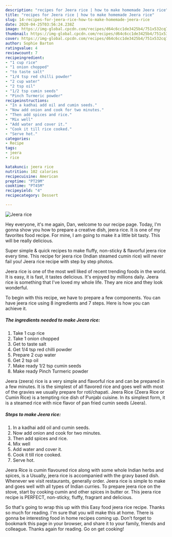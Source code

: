 ```yaml
---
description: "recipes for Jeera rice | how to make homemade Jeera rice"
title: "recipes for Jeera rice | how to make homemade Jeera rice"
slug: 14-recipes-for-jeera-rice-how-to-make-homemade-jeera-rice
date: 2020-04-25T03:56:24.238Z
image: https://img-global.cpcdn.com/recipes/d64c6cc1de3425b4/751x532cq70/jeera-rice-recipe-main-photo.jpg
thumbnail: https://img-global.cpcdn.com/recipes/d64c6cc1de3425b4/751x532cq70/jeera-rice-recipe-main-photo.jpg
cover: https://img-global.cpcdn.com/recipes/d64c6cc1de3425b4/751x532cq70/jeera-rice-recipe-main-photo.jpg
author: Sophie Barton
ratingvalue: 4
reviewcount: 7
recipeingredient:
- "1 cup rice"
- "1 onion chopped"
- "to taste salt"
- "1/4 tsp red chilli powder"
- "2 cup water"
- "2 tsp oil"
- "1/2 tsp cumin seeds"
- "Pinch Turmeric powder"
recipeinstructions:
- "In a kadhai add oil and cumin seeds."
- "Now add onion and cook for two minutes."
- "Then add spices and rice."
- "Mix well"
- "Add water and cover it."
- "Cook it till rice cooked."
- "Serve hot."
categories:
- Recipe
tags:
- jeera
- rice

katakunci: jeera rice 
nutrition: 102 calories
recipecuisine: American
preptime: "PT29M"
cooktime: "PT45M"
recipeyield: "4"
recipecategory: Dessert

---
```



![Jeera rice](https://img-global.cpcdn.com/recipes/d64c6cc1de3425b4/751x532cq70/jeera-rice-recipe-main-photo.jpg)

Hey everyone, it's me again, Dan, welcome to our recipe page. Today, I'm gonna show you how to prepare a creative dish, jeera rice. It is one of my favorites food recipe. For mine, I am going to make it a little bit tasty. This will be really delicious.

Super simple &amp; quick recipes to make fluffy, non-sticky &amp; flavorful jeera rice every time. This recipe for jeera rice (Indian steamed cumin rice) will never fail you! Jeera rice recipe with step by step photos.

Jeera rice is one of the most well liked of recent trending foods in the world. It is easy, it is fast, it tastes delicious. It's enjoyed by millions daily. Jeera rice is something that I've loved my whole life. They are nice and they look wonderful.


To begin with this recipe, we have to prepare a few components. You can have jeera rice using 8 ingredients and 7 steps. Here is how you can achieve it.

<!--inarticleads1-->

##### The ingredients needed to make Jeera rice:

1. Take 1 cup rice
1. Take 1 onion chopped
1. Get to taste salt
1. Get 1/4 tsp red chilli powder
1. Prepare 2 cup water
1. Get 2 tsp oil
1. Make ready 1/2 tsp cumin seeds
1. Make ready Pinch Turmeric powder


Jeera (zeera) rice is a very simple and flavorful rice and can be prepared in a few minutes. It is the simplest of all flavored rice and goes well with most of the gravies we usually prepare for roti/chapati. Jeera Rice (Zeera Rice or Cumin Rice) is a tempting rice dish of Punjabi cuisine. In its simplest form, it is a steamed rice with nice flavor of pan fried cumin seeds (Jeera). 

<!--inarticleads2-->

##### Steps to make Jeera rice:

1. In a kadhai add oil and cumin seeds.
1. Now add onion and cook for two minutes.
1. Then add spices and rice.
1. Mix well
1. Add water and cover it.
1. Cook it till rice cooked.
1. Serve hot.


Jeera Rice is cumin flavoured rice along with some whole Indian herbs and spices, is a Usually, jeera rice is accompanied with the gravy based dish. Whenever we visit restaurants, generally order. Jeera rice is simple to make and goes well with all types of Indian curries. To prepare jeera rice on the stove, start by cooking cumin and other spices in butter or. This jeera rice recipe is PERFECT, non-sticky, fluffy, fragrant and delicious. 

So that's going to wrap this up with this Easy food jeera rice recipe. Thanks so much for reading. I'm sure that you will make this at home. There is gonna be interesting food in home recipes coming up. Don't forget to bookmark this page in your browser, and share it to your family, friends and colleague. Thanks again for reading. Go on get cooking!
